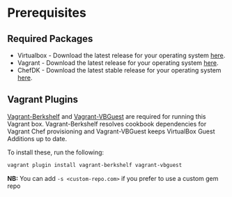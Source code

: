 # Prerequisites

## Required Packages
 * Virtualbox - Download the latest release for your operating system [here](https://www.virtualbox.org/wiki/Downloads).
 * Vagrant - Download the latest release for your operating system [here](https://www.vagrantup.com/downloads.html).
 * ChefDK - Download the latest stable release for your operating system [here](https://downloads.chef.io/chefdk/stable/1.5.0).

## Vagrant Plugins
[Vagrant-Berkshelf] and [Vagrant-VBGuest] are required for running this Vagrant box. 
Vagrant-Berkshelf resolves cookbook dependencies for Vagrant Chef provisioning and Vagrant-VBGuest keeps VirtualBox Guest Additions up to date.

To install these, run the following:
```bash
vagrant plugin install vagrant-berkshelf vagrant-vbguest
```
**NB:** You can add `-s <custom-repo.com>` if you prefer to use a custom gem repo

[Vagrant-Berkshelf]: https://github.com/berkshelf/vagrant-berkshelf
[Vagrant-VBGuest]: https://github.com/dotless-de/vagrant-vbguest
